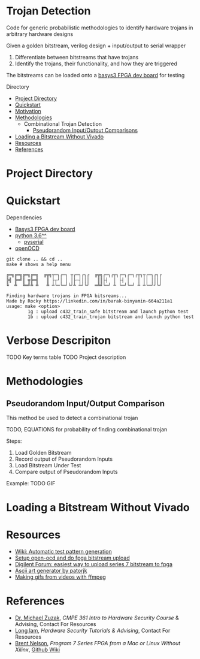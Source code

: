 # Trojan Detection
Code for generic probabilistic methodologies to identify hardware trojans in arbitrary hardware designs

Given a golden bitstream, verilog design + input/output to serial wrapper
1. Differentiate between bitstreams that have trojans
2. Identify the trojans, their functionality, and how they are triggered

The bitstreams can be loaded onto a [basys3 FPGA dev board]() for testing

Directory
- [Project Directory]() 
- [Quickstart]()
- [Motivation]()
- [Methodologies]()
    - Combinational Trojan Detection
        - [Pseudorandom Input/Output Comparisons]()
- [Loading a Bitstream Without Vivado]()
- [Resources]()
- [References]()

# Project Directory

# Quickstart
Dependencies 
- [Basys3 FPGA dev board]()
- [python 3.6^^]()
    - [pyserial]()
- [openOCD](https://openocd.org/pages/getting-openocd.html)
```
git clone .. && cd ..
make # shows a help menu
```
```
╔═╗╔═╗╔═╗╔═╗  ╔╦╗┬─┐┌─┐ ┬┌─┐┌┐┌  ╔╦╗┌─┐┌┬┐┌─┐┌─┐┌┬┐┬┌─┐┌┐┌
╠╣ ╠═╝║ ╦╠═╣   ║ ├┬┘│ │ │├─┤│││   ║║├┤  │ ├┤ │   │ ││ ││││
╚  ╩  ╚═╝╩ ╩   ╩ ┴└─└─┘└┘┴ ┴┘└┘  ═╩╝└─┘ ┴ └─┘└─┘ ┴ ┴└─┘┘└┘

Finding hardware trojans in FPGA bitsreams...
Made by Rocky https://linkedin.com/in/barak-binyamin-664a211a1 
usage: make <option>
        1g : upload c432_train_safe bitstream and launch python test
        1b : upload c432_train_trojan bitstream and launch python test
```


# Verbose Descripiton
TODO Key terms table
TODO Project description

# Methodologies
## Pseudorandom Input/Output Comparison
This method be used to detect a combinational trojan

TODO, EQUATIONS for probability of finding combinational trojan

Steps:
1. Load Golden Bitstream
2. Record output of Pseudorandom Inputs
3. Load Bitstream Under Test
4. Compare output of Pseudorandom Inputs

Example:
TODO GIF
# Loading a Bitstream Without Vivado

# Resources
- [Wiki: Automatic test pattern generation](https://en.wikipedia.org/wiki/Automatic_test_pattern_generation)
- [Setup open-ocd and do fpga bitstream upload](https://github.com/byu-cpe/BYU-Computing-Tutorials/wiki/Program-7-Series-FPGA-from-a-Mac-or-Linux-Without-Xilinx?_ga=2.12004084.1162731198.1697677967-276290649.1697677967)
- [Digilent Forum: easiest way to upload series 7 bitstream to fpga](https://forum.digilent.com/topic/20046-programming-fpga-boards-from-a-mac/)
- [Ascii art generator by patorjk](https://patorjk.com/software/taag/#p=display&f=Graffiti&t=Type%20Something%20)
- [Making gifs from videos with ffmpeg](https://superuser.com/questions/556029/how-do-i-convert-a-video-to-gif-using-ffmpeg-with-reasonable-quality)

# References
- [Dr. Michael Zuzak](https://www.rit.edu/directory/mjzeec-michael-zuzak), _CMPE 361 Intro to Hardware Security Course_ & Advising, Contact For Resources
- [Long lam](https://www.linkedin.com/in/long-lam-5943281b1/), _Hardware Security Tutorials & Advising_, Contact For Resources
- [Brent Nelson](https://github.com/nelsobe), _Program 7 Series FPGA from a Mac or Linux Without Xilinx_, [Github Wiki](https://github.com/byu-cpe/BYU-Computing-Tutorials/wiki/Program-7-Series-FPGA-from-a-Mac-or-Linux-Without-Xilinx)

